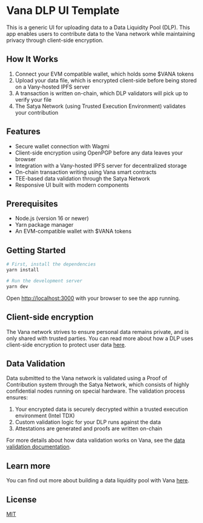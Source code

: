 # Vana DLP UI Template

This is a generic UI for uploading data to a Data Liquidity Pool (DLP). This app enables users to contribute data to the Vana network while maintaining privacy through client-side encryption.

## How It Works

1. Connect your EVM compatible wallet, which holds some $VANA tokens
2. Upload your data file, which is encrypted client-side before being stored on a Vany-hosted IPFS server
3. A transaction is written on-chain, which DLP validators will pick up to verify your file
4. The Satya Network (using Trusted Execution Environment) validates your contribution

## Features

- Secure wallet connection with Wagmi 
- Client-side encryption using OpenPGP before any data leaves your browser
- Integration with a Vany-hosted IPFS server for decentralized storage 
- On-chain transaction writing using Vana smart contracts
- TEE-based data validation through the Satya Network
- Responsive UI built with modern components

## Prerequisites

- Node.js (version 16 or newer)
- Yarn package manager
- An EVM-compatible wallet with $VANA tokens

## Getting Started

```bash
# First, install the dependencies
yarn install

# Run the development server
yarn dev
```

Open [http://localhost:3000](http://localhost:3000) with your browser to see the app running.

## Client-side encryption

The Vana network strives to ensure personal data remains private, and is only shared with trusted parties. You can read more about how a DLP uses client-side encryption to protect user data [here](https://docs.vana.org/docs/data-privacy).

## Data Validation

Data submitted to the Vana network is validated using a Proof of Contribution system through the Satya Network, which consists of highly confidential nodes running on special hardware. The validation process ensures:

1. Your encrypted data is securely decrypted within a trusted execution environment (Intel TDX)
2. Custom validation logic for your DLP runs against the data
3. Attestations are generated and proofs are written on-chain

For more details about how data validation works on Vana, see the [data validation documentation](https://docs.vana.org/docs/data-validation).

## Learn more

You can find out more about building a data liquidity pool with Vana [here](https://docs.vana.org/docs/how-to-create-a-data-liquidity-pool).

## License

[MIT](LICENSE)
